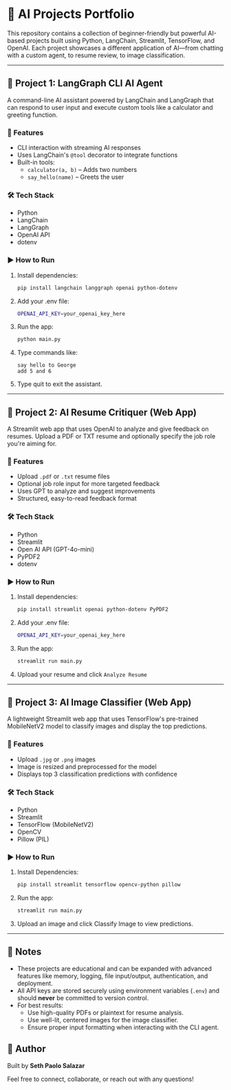 # 🧠 AI Projects Portfolio

This repository contains a collection of beginner-friendly but powerful AI-based projects built using Python, LangChain, Streamlit, TensorFlow, and OpenAI. Each project showcases a different application of AI—from chatting with a custom agent, to resume review, to image classification.

---

## 📁 Project 1: LangGraph CLI AI Agent

A command-line AI assistant powered by LangChain and LangGraph that can respond to user input and execute custom tools like a calculator and greeting function.

### 🔧 Features
- CLI interaction with streaming AI responses
- Uses LangChain's `@tool` decorator to integrate functions
- Built-in tools:
  - `calculator(a, b)` – Adds two numbers
  - `say_hello(name)` – Greets the user

### 🛠️ Tech Stack
- Python
- LangChain
- LangGraph
- OpenAI API
- dotenv

### ▶️ How to Run
1. Install dependencies:
   ```bash
   pip install langchain langgraph openai python-dotenv
2. Add your .env file:
   ```bash
   OPENAI_API_KEY=your_openai_key_here
3. Run the app:
   ```bash
   python main.py
4. Type commands like:
   ```pgsql
   say hello to George
   add 5 and 6
5. Type quit to exit the assistant.

---

## 📁 Project 2: AI Resume Critiquer (Web App)

A Streamlit web app that uses OpenAI to analyze and give feedback on resumes. Upload a PDF or TXT resume and optionally specify the job role you're aiming for.

### 🔧 Features
- Upload `.pdf` or `.txt` resume files
- Optional job role input for more targeted feedback
- Uses GPT to analyze and suggest improvements
- Structured, easy-to-read feedback format

### 🛠️ Tech Stack
- Python
- Streamlit
- Open AI API (GPT-4o-mini)
- PyPDF2
- dotenv

### ▶️ How to Run
1. Install dependencies:
   ```bash
   pip install streamlit openai python-dotenv PyPDF2
2. Add your .env file:
   ```bash
   OPENAI_API_KEY=your_openai_key_here
3. Run the app:
   ```bash
   streamlit run main.py
4. Upload your resume and click `Analyze Resume`

---

## 📁 Project 3: AI Image Classifier (Web App)

A lightweight Streamlit web app that uses TensorFlow's pre-trained MobileNetV2 model to classify images and display the top predictions.

### 🔧 Features
- Upload `.jpg` or `.png` images
- Image is resized and preprocessed for the model
- Displays top 3 classification predictions with confidence

### 🛠️ Tech Stack
- Python
- Streamlit
- TensorFlow (MobileNetV2)
- OpenCV
- Pillow (PIL)

### ▶️ How to Run
1. Install Dependencies:
   ```bash
   pip install streamlit tensorflow opencv-python pillow
2. Run the app:
   ```bash
   streamlit run main.py
3. Upload an image and click Classify Image to view predictions.

---

## 📌 Notes

- These projects are educational and can be expanded with advanced features like memory, logging, file input/output, authentication, and deployment.
- All API keys are stored securely using environment variables (`.env`) and should **never** be committed to version control.
- For best results:
  - Use high-quality PDFs or plaintext for resume analysis.
  - Use well-lit, centered images for the image classifier.
  - Ensure proper input formatting when interacting with the CLI agent.

 ## 👤 Author

Built by **Seth Paolo Salazar**

Feel free to connect, collaborate, or reach out with any questions!
